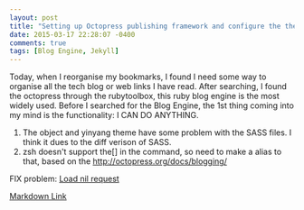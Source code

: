 ```yaml
---
layout: post
title: "Setting up Octopress publishing framework and configure the themes"
date: 2015-03-17 22:28:07 -0400
comments: true
tags: [Blog Engine, Jekyll]
---
```

Today, when I reorganise my bookmarks, I found I need some way to organise all the tech blog or web links I have read. After searching, I found the octopress through the rubytoolbox, this ruby blog engine is the most widely used. Before I searched for the Blog Engine, the 1st thing coming into my mind is the functionality: I CAN DO ANYTHING.

1.  The object and yinyang theme have some problem with the SASS files. I think it dues to the diff verison of SASS.
2.  zsh doesn't support the[] in the command, so need to make a alias to that, based on the http://octopress.org/docs/blogging/

FIX problem:
[Load nil request](http://neohsu.github.io/blog/2014/11/01/how-to-fix-octopress-build-warning-layout-nil-requested/)

[Markdown Link](http://daringfireball.net/projects/markdown/basics)
